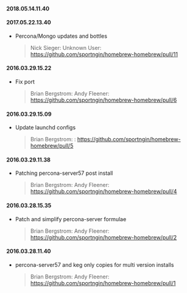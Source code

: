 #### 2018.05.14.11.40
#### 2017.05.22.13.40
* Percona/Mongo updates and bottles

  > Nick Sieger: Unknown User: https://github.com/sportngin/homebrew-homebrew/pull/11

#### 2016.03.29.15.22
* Fix port

  > Brian Bergstrom: Andy Fleener: https://github.com/sportngin/homebrew-homebrew/pull/6

#### 2016.03.29.15.09
* Update launchd configs

  > Brian Bergstrom: : https://github.com/sportngin/homebrew-homebrew/pull/5

#### 2016.03.29.11.38
* Patching percona-server57 post install

  > Brian Bergstrom: Andy Fleener: https://github.com/sportngin/homebrew-homebrew/pull/4

#### 2016.03.28.15.35
* Patch and simplify percona-server formulae

  > Brian Bergstrom: Andy Fleener: https://github.com/sportngin/homebrew-homebrew/pull/2

#### 2016.03.28.11.40
* percona-server57 and keg only copies for multi version installs

  > Brian Bergstrom: Andy Fleener: https://github.com/sportngin/homebrew-homebrew/pull/1

